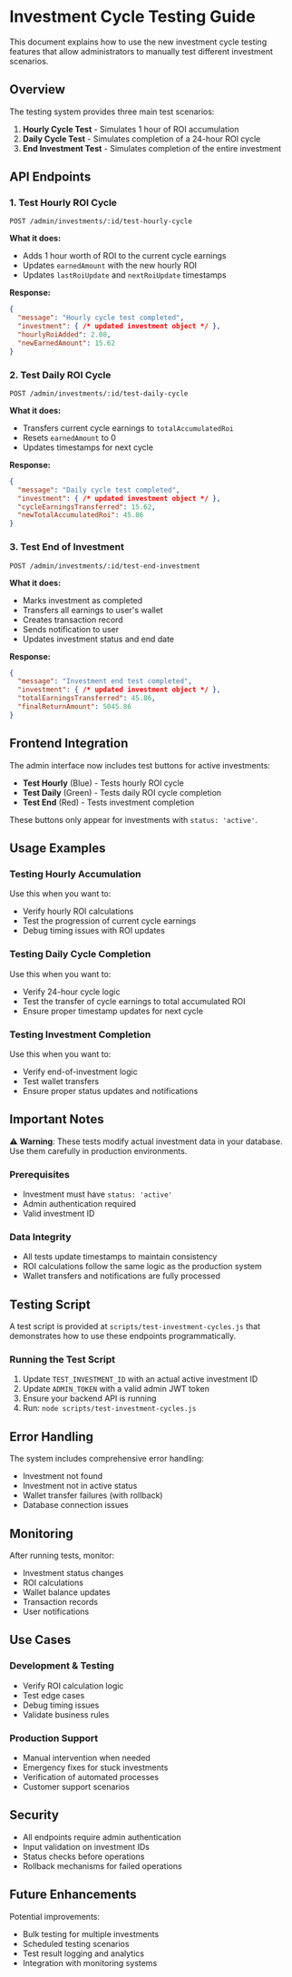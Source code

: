 # Investment Cycle Testing Guide

This document explains how to use the new investment cycle testing features that allow administrators to manually test different investment scenarios.

## Overview

The testing system provides three main test scenarios:
1. **Hourly Cycle Test** - Simulates 1 hour of ROI accumulation
2. **Daily Cycle Test** - Simulates completion of a 24-hour ROI cycle
3. **End Investment Test** - Simulates completion of the entire investment

## API Endpoints

### 1. Test Hourly ROI Cycle
```http
POST /admin/investments/:id/test-hourly-cycle
```

**What it does:**
- Adds 1 hour worth of ROI to the current cycle earnings
- Updates `earnedAmount` with the new hourly ROI
- Updates `lastRoiUpdate` and `nextRoiUpdate` timestamps

**Response:**
```json
{
  "message": "Hourly cycle test completed",
  "investment": { /* updated investment object */ },
  "hourlyRoiAdded": 2.08,
  "newEarnedAmount": 15.62
}
```

### 2. Test Daily ROI Cycle
```http
POST /admin/investments/:id/test-daily-cycle
```

**What it does:**
- Transfers current cycle earnings to `totalAccumulatedRoi`
- Resets `earnedAmount` to 0
- Updates timestamps for next cycle

**Response:**
```json
{
  "message": "Daily cycle test completed",
  "investment": { /* updated investment object */ },
  "cycleEarningsTransferred": 15.62,
  "newTotalAccumulatedRoi": 45.86
}
```

### 3. Test End of Investment
```http
POST /admin/investments/:id/test-end-investment
```

**What it does:**
- Marks investment as completed
- Transfers all earnings to user's wallet
- Creates transaction record
- Sends notification to user
- Updates investment status and end date

**Response:**
```json
{
  "message": "Investment end test completed",
  "investment": { /* updated investment object */ },
  "totalEarningsTransferred": 45.86,
  "finalReturnAmount": 5045.86
}
```

## Frontend Integration

The admin interface now includes test buttons for active investments:

- **Test Hourly** (Blue) - Tests hourly ROI cycle
- **Test Daily** (Green) - Tests daily ROI cycle completion
- **Test End** (Red) - Tests investment completion

These buttons only appear for investments with `status: 'active'`.

## Usage Examples

### Testing Hourly Accumulation
Use this when you want to:
- Verify hourly ROI calculations
- Test the progression of current cycle earnings
- Debug timing issues with ROI updates

### Testing Daily Cycle Completion
Use this when you want to:
- Verify 24-hour cycle logic
- Test the transfer of cycle earnings to total accumulated ROI
- Ensure proper timestamp updates for next cycle

### Testing Investment Completion
Use this when you want to:
- Verify end-of-investment logic
- Test wallet transfers
- Ensure proper status updates and notifications

## Important Notes

⚠️ **Warning**: These tests modify actual investment data in your database. Use them carefully in production environments.

### Prerequisites
- Investment must have `status: 'active'`
- Admin authentication required
- Valid investment ID

### Data Integrity
- All tests update timestamps to maintain consistency
- ROI calculations follow the same logic as the production system
- Wallet transfers and notifications are fully processed

## Testing Script

A test script is provided at `scripts/test-investment-cycles.js` that demonstrates how to use these endpoints programmatically.

### Running the Test Script
1. Update `TEST_INVESTMENT_ID` with an actual active investment ID
2. Update `ADMIN_TOKEN` with a valid admin JWT token
3. Ensure your backend API is running
4. Run: `node scripts/test-investment-cycles.js`

## Error Handling

The system includes comprehensive error handling:
- Investment not found
- Investment not in active status
- Wallet transfer failures (with rollback)
- Database connection issues

## Monitoring

After running tests, monitor:
- Investment status changes
- ROI calculations
- Wallet balance updates
- Transaction records
- User notifications

## Use Cases

### Development & Testing
- Verify ROI calculation logic
- Test edge cases
- Debug timing issues
- Validate business rules

### Production Support
- Manual intervention when needed
- Emergency fixes for stuck investments
- Verification of automated processes
- Customer support scenarios

## Security

- All endpoints require admin authentication
- Input validation on investment IDs
- Status checks before operations
- Rollback mechanisms for failed operations

## Future Enhancements

Potential improvements:
- Bulk testing for multiple investments
- Scheduled testing scenarios
- Test result logging and analytics
- Integration with monitoring systems

